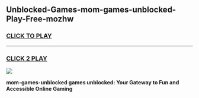 
## Unblocked-Games-mom-games-unblocked-Play-Free-mozhw
<h3>
<a href="https://premium76.site?title=mom-games-unblocked&ref=17A">CLICK TO PLAY</a></h3>
<hr>

<h3>
<a href="https://premium76.site?title=mom-games-unblocked&ref=17A">CLICK 2 PLAY</a>
  
</h3>

<a href="https://premium76.site?title=mom-games-unblocked&ref=17A"><img src="https://clearcache.store/games.png"></a>


**mom-games-unblocked games unblocked: Your Gateway to Fun and Accessible Online Gaming**
